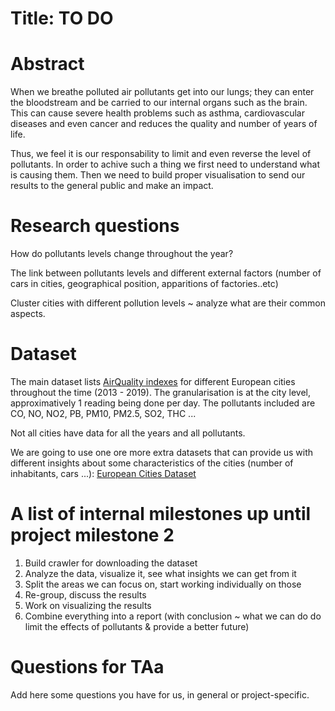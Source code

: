 # Title: TO DO

# Abstract
When we breathe polluted air pollutants get into our lungs; they can enter the bloodstream and be carried to our internal organs such as the brain. This can cause severe health problems such as asthma, cardiovascular diseases and even cancer and reduces the quality and number of years of life.

Thus, we feel it is our responsability to limit and even reverse the level of pollutants. In order to achive such a thing we first need to understand what is causing them. Then we need to build proper visualisation to send our results to the general public and make an impact.

# Research questions
How do pollutants levels change throughout the year?

The link between pollutants levels and different external factors (number of cars in cities, geographical position, apparitions of factories..etc)

Cluster cities with different pollution levels ~ analyze what are their common aspects.

# Dataset


The main dataset lists [AirQuality indexes](http://discomap.eea.europa.eu/map/fme/AirQualityExport.htm) for different European cities throughout the time (2013 - 2019). The granularisation is at the city level, approximatively 1 reading being done per day. The pollutants included are CO, NO, NO2, PB, PM10, PM2.5, SO2, THC ...

Not all cities have data for all the years and all pollutants.

We are going to use one ore more extra datasets that can provide us with different insights about some characteristics of the cities (number of inhabitants, cars ...): [European Cities Dataset](https://www.kaggle.com/roshansharma/europe-datasets)

# A list of internal milestones up until project milestone 2

1. Build crawler for downloading the dataset
2. Analyze the data, visualize it, see what insights we can get from it
3. Split the areas we can focus on, start working individually on those
4. Re-group, discuss the results
5. Work on visualizing the results
6. Combine everything into a report (with conclusion ~ what we can do do limit the effects of pollutants & provide a better future)

# Questions for TAa
Add here some questions you have for us, in general or project-specific.

